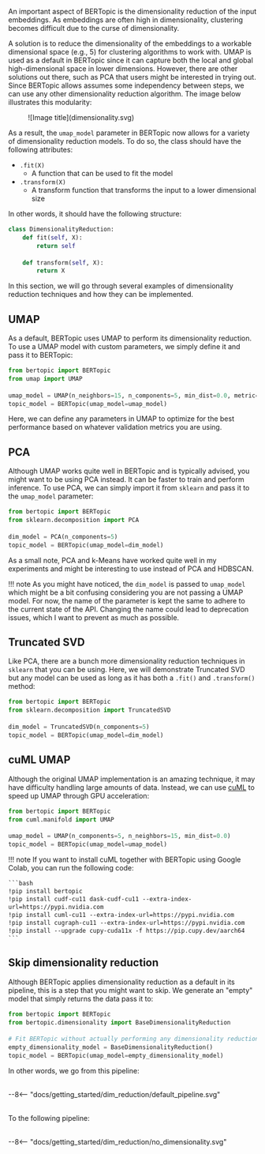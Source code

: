 An important aspect of BERTopic is the dimensionality reduction of the input embeddings. As embeddings are often high in dimensionality, clustering becomes difficult due to the curse of dimensionality. 

A solution is to reduce the dimensionality of the embeddings to a workable dimensional space (e.g., 5) for clustering algorithms to work with. 
UMAP is used as a default in BERTopic since it can capture both the local and global high-dimensional space in lower dimensions. 
However, there are other solutions out there, such as PCA that users might be interested in trying out. Since BERTopic allows assumes some independency between steps, we can 
use any other dimensionality reduction algorithm. The image below illustrates this modularity:


<figure markdown>
  ![Image title](dimensionality.svg)
  <figcaption></figcaption>
</figure>



As a result, the `umap_model` parameter in BERTopic now allows for a variety of dimensionality reduction models. To do so, the class should have 
the following attributes:
  
* `.fit(X)` 
    * A function that can be used to fit the model
* `.transform(X)` 
    * A transform function that transforms the input to a lower dimensional size

In other words, it should have the following structure:

```python
class DimensionalityReduction:
    def fit(self, X):
        return self
    
    def transform(self, X):
        return X
```

In this section, we will go through several examples of dimensionality reduction techniques and how they can be implemented.  


## **UMAP**
As a default, BERTopic uses UMAP to perform its dimensionality reduction. To use a UMAP model with custom parameters, 
we simply define it and pass it to BERTopic:

```python
from bertopic import BERTopic
from umap import UMAP

umap_model = UMAP(n_neighbors=15, n_components=5, min_dist=0.0, metric='cosine')
topic_model = BERTopic(umap_model=umap_model)
```

Here, we can define any parameters in UMAP to optimize for the best performance based on whatever validation metrics you are using. 

## **PCA**
Although UMAP works quite well in BERTopic and is typically advised, you might want to be using PCA instead. It can be faster to train and perform
inference. To use PCA, we can simply import it from `sklearn` and pass it to the `umap_model` parameter:


```python
from bertopic import BERTopic
from sklearn.decomposition import PCA

dim_model = PCA(n_components=5)
topic_model = BERTopic(umap_model=dim_model)
```

As a small note, PCA and k-Means have worked quite well in my experiments and might be interesting to use instead of PCA and HDBSCAN. 


!!! note
    As you might have noticed, the `dim_model` is passed to `umap_model` which might be a bit confusing considering 
    you are not passing a UMAP model. For now, the name of the parameter is kept the same to adhere to the current 
    state of the API. Changing the name could lead to deprecation issues, which I want to prevent as much as possible. 

## **Truncated SVD**
Like PCA, there are a bunch more dimensionality reduction techniques in `sklearn` that you can be using. Here, we will demonstrate Truncated SVD 
but any model can be used as long as it has both a `.fit()` and `.transform()` method:


```python
from bertopic import BERTopic
from sklearn.decomposition import TruncatedSVD

dim_model = TruncatedSVD(n_components=5)
topic_model = BERTopic(umap_model=dim_model)
```

## **cuML UMAP**

Although the original UMAP implementation is an amazing technique, it may have difficulty handling large amounts of data. Instead, 
we can use [cuML](https://rapids.ai/start.html#rapids-release-selector) to speed up UMAP through GPU acceleration:

```python
from bertopic import BERTopic
from cuml.manifold import UMAP

umap_model = UMAP(n_components=5, n_neighbors=15, min_dist=0.0)
topic_model = BERTopic(umap_model=umap_model)
```

!!! note
    If you want to install cuML together with BERTopic using Google Colab, you can run the following code:

    ```bash
    !pip install bertopic
    !pip install cudf-cu11 dask-cudf-cu11 --extra-index-url=https://pypi.nvidia.com
    !pip install cuml-cu11 --extra-index-url=https://pypi.nvidia.com
    !pip install cugraph-cu11 --extra-index-url=https://pypi.nvidia.com
    !pip install --upgrade cupy-cuda11x -f https://pip.cupy.dev/aarch64
    ```


## **Skip dimensionality reduction**
Although BERTopic applies dimensionality reduction as a default in its pipeline, this is a step that you might want to skip. We generate an "empty" model that simply returns the data pass it to: 

```python
from bertopic import BERTopic
from bertopic.dimensionality import BaseDimensionalityReduction

# Fit BERTopic without actually performing any dimensionality reduction
empty_dimensionality_model = BaseDimensionalityReduction()
topic_model = BERTopic(umap_model=empty_dimensionality_model)
```

In other words, we go from this pipeline:

<br>
<div class="svg_image">
--8<-- "docs/getting_started/dim_reduction/default_pipeline.svg"
</div>
<br>

To the following pipeline:

<br>
<div class="svg_image">
--8<-- "docs/getting_started/dim_reduction/no_dimensionality.svg"
</div>

<br>